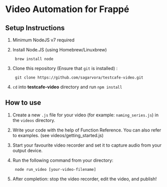 # Video Automation for Frappé

## Setup Instructions

1. Minimum NodeJS v7 required

1. Install Node.JS (using Homebrew/Linuxbrew)

        brew install node
        

1. Clone this repository (Ensure that `git` is installed) :

        git clone https://github.com/sagarvora/testcafe-video.git

1. `cd` into **testcafe-video** directory and run `npm install`

## How to use

1. Create a new `.js` file for your video (for example: `naming_series.js`) in the `videos` directory.

1. Write your code with the help of Function Reference. You can also refer to examples. (see videos/getting_started.js)

1. Start your favourite video recorder and set it to capture audio from your output device.

1. Run the following command from your directory:

        node run_video [your-video-filename]


1. After completion: stop the video recorder, edit the video, and publish!
